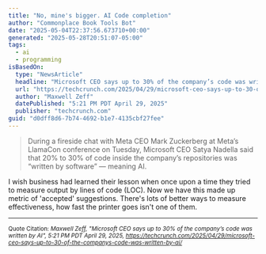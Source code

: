 ```yaml
---
title: "No, mine's bigger. AI Code completion"
author: "Commonplace Book Tools Bot"
date: "2025-05-04T22:37:56.673710+00:00"
generated: "2025-05-28T20:51:07-05:00"
tags:
  - ai
  - programming
isBasedOn:
  type: "NewsArticle"
  headline: "Microsoft CEO says up to 30% of the company’s code was written by AI"
  url: "https://techcrunch.com/2025/04/29/microsoft-ceo-says-up-to-30-of-the-companys-code-was-written-by-ai/"
  author: "Maxwell Zeff"
  datePublished: "5:21 PM PDT April 29, 2025"
  publisher: "techcrunch.com"
guid: "d0dff8d6-7b74-4692-b1e7-4135cbf27fee"
---
```


> During a fireside chat with Meta CEO Mark Zuckerberg at Meta’s LlamaCon conference on Tuesday, Microsoft CEO Satya Nadella said that 20% to 30% of code inside the company’s repositories was “written by software” — meaning AI.

I wish business had learned their lesson when once upon a time they tried to measure output by lines of code (LOC). Now we have this made up metric of 'accepted' suggestions. There's lots of better ways to measure effectiveness, how fast the printer goes isn't one of them.

---

<sub>Quote Citation: <cite>Maxwell Zeff, "Microsoft CEO says up to 30% of the company’s code was written by AI", 5:21 PM PDT April 29, 2025, <a href="https://techcrunch.com/2025/04/29/microsoft-ceo-says-up-to-30-of-the-companys-code-was-written-by-ai/">https://techcrunch.com/2025/04/29/microsoft-ceo-says-up-to-30-of-the-companys-code-was-written-by-ai/</a></cite></sub>